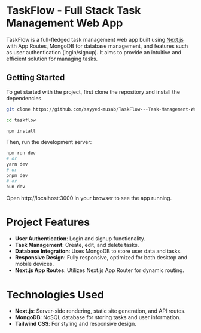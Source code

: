 # TaskFlow - Full Stack Task Management Web App

TaskFlow is a full-fledged task management web app built using [Next.js](https://nextjs.org/) with App Routes, MongoDB for database management, and features such as user authentication (login/signup). It aims to provide an intuitive and efficient solution for managing tasks.

## Getting Started

To get started with the project, first clone the repository and install the dependencies.

```bash
git clone https://github.com/sayyed-musab/TaskFlow---Task-Management-Web-App.git
```

```bash
cd taskflow
```

```bash
npm install
```


Then, run the development server:
```bash
npm run dev
# or
yarn dev
# or
pnpm dev
# or
bun dev
```

Open http://localhost:3000 in your browser to see the app running.

# Project Features

- **User Authentication**: Login and signup functionality.
- **Task Management**: Create, edit, and delete tasks.
- **Database Integration**: Uses MongoDB to store user data and tasks.
- **Responsive Design**: Fully responsive, optimized for both desktop and mobile devices.
- **Next.js App Routes**: Utilizes Next.js App Router for dynamic routing.


# Technologies Used

- **Next.js**: Server-side rendering, static site generation, and API routes.
- **MongoDB**: NoSQL database for storing tasks and user information.
- **Tailwind CSS**: For styling and responsive design.